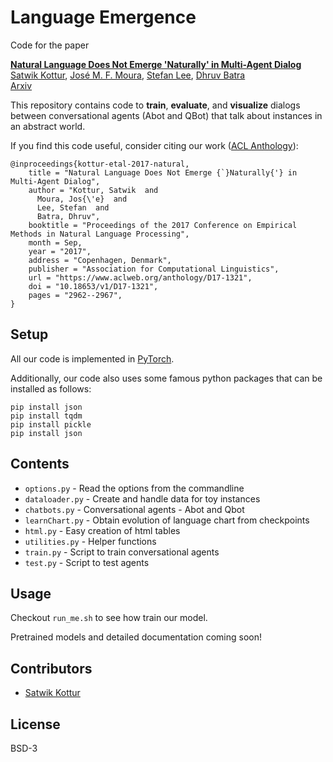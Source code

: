 # Language Emergence

Code for the paper

**[Natural Language Does Not Emerge 'Naturally' in Multi-Agent Dialog][1]**  
[Satwik Kottur][3], [José M. F. Moura][5], [Stefan Lee][4], [Dhruv Batra][6]  
[Arxiv][1]  


This repository contains code to **train**, **evaluate**, and **visualize**
dialogs between conversational agents (Abot and QBot) that talk about
instances in an abstract world.  

If you find this code useful, consider citing our work ([ACL Anthology](https://www.aclweb.org/anthology/D17-1321/)):

```
@inproceedings{kottur-etal-2017-natural,
    title = "Natural Language Does Not Emerge {`}Naturally{'} in Multi-Agent Dialog",
    author = "Kottur, Satwik  and
      Moura, Jos{\'e}  and
      Lee, Stefan  and
      Batra, Dhruv",
    booktitle = "Proceedings of the 2017 Conference on Empirical Methods in Natural Language Processing",
    month = Sep,
    year = "2017",
    address = "Copenhagen, Denmark",
    publisher = "Association for Computational Linguistics",
    url = "https://www.aclweb.org/anthology/D17-1321",
    doi = "10.18653/v1/D17-1321",
    pages = "2962--2967",
}
```

## Setup

All our code is implemented in [PyTorch][2].

Additionally, our code also uses some famous python packages that can be installed as follows:

```
pip install json
pip install tqdm
pip install pickle
pip install json
```

## Contents

* `options.py` - Read the options from the commandline
* `dataloader.py` - Create and handle data for toy instances
* `chatbots.py` - Conversational agents - Abot and Qbot
* `learnChart.py` - Obtain evolution of language chart from checkpoints
* `html.py` - Easy creation of html tables
* `utilities.py` -  Helper functions
* `train.py` - Script to train conversational agents
* `test.py` - Script to test agents

## Usage
Checkout `run_me.sh` to see how train our model.

Pretrained models and detailed documentation coming soon!

## Contributors

* [Satwik Kottur][3]

## License

BSD-3


[1]: https://arxiv.org/abs/1706.08502
[2]: http://pytorch.org/
[3]: https://satwikkottur.github.io
[4]: https://computing.ece.vt.edu/~steflee/
[5]: http://users.ece.cmu.edu/~moura/
[6]: https://computing.ece.vt.edu/~batra/
